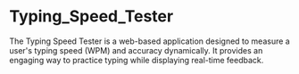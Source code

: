 # Typing_Speed_Tester
The Typing Speed Tester is a web-based application designed to measure a user's typing speed (WPM) and accuracy dynamically. It provides an engaging way to practice typing while displaying real-time feedback.
